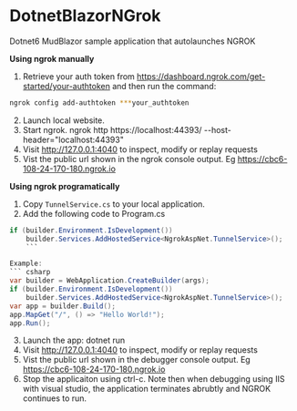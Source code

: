 # DotnetBlazorNGrok
Dotnet6 MudBlazor sample application that autolaunches NGROK

**Using ngrok manually**

1. Retrieve your auth token from https://dashboard.ngrok.com/get-started/your-authtoken and then run the command:
``` bash
ngrok config add-authtoken ***your_authtoken
```
2. Launch local website.
3. Start ngrok.
ngrok http https://localhost:44393/ --host-header="localhost:44393"
4. Visit http://127.0.0.1:4040 to inspect, modify or replay requests
5. Vist the public url shown in the ngrok console output. Eg https://cbc6-108-24-170-180.ngrok.io

**Using ngrok programatically**

1. Copy `TunnelService.cs` to your local application.
2. Add the following code to Program.cs
``` csharp
if (builder.Environment.IsDevelopment()) 
    builder.Services.AddHostedService<NgrokAspNet.TunnelService>();
	```

Example:
``` csharp
var builder = WebApplication.CreateBuilder(args);
if (builder.Environment.IsDevelopment()) 
    builder.Services.AddHostedService<NgrokAspNet.TunnelService>();
var app = builder.Build();
app.MapGet("/", () => "Hello World!");
app.Run();

```
3. Launch the app: dotnet run
4. Visit http://127.0.0.1:4040 to inspect, modify or replay requests
5. Vist the public url shown in the debugger console output. Eg https://cbc6-108-24-170-180.ngrok.io
6. Stop the applicaiton using ctrl-c. Note then when debugging using IIS with visual studio, the application terminates abrubtly and NGROK continues to run.

